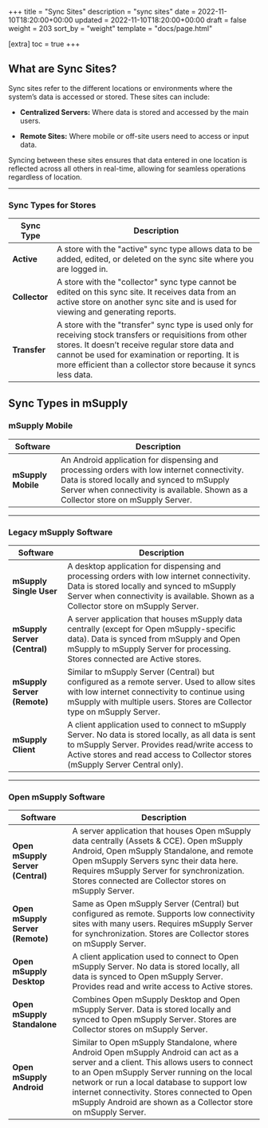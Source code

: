 +++
title = "Sync Sites"
description = "sync sites"
date = 2022-11-10T18:20:00+00:00
updated = 2022-11-10T18:20:00+00:00
draft = false
weight = 203
sort_by = "weight"
template = "docs/page.html"

[extra]
toc = true
+++

## What are Sync Sites?
Sync sites refer to the different locations or environments where the system’s data is accessed or stored. These sites can include:

- **Centralized Servers:** Where data is stored and accessed by the main users.

- **Remote Sites:** Where mobile or off-site users need to access or input data.

Syncing between these sites ensures that data entered in one location is reflected across all others in real-time, allowing for seamless operations regardless of location.

---

### Sync Types for Stores

| **Sync Type** | **Description**                                                                                                                                            |
|---------------|------------------------------------------------------------------------------------------------------------------------------------------------------------|
| **Active**    | A store with the "active" sync type allows data to be added, edited, or deleted on the sync site where you are logged in.                                  |
| **Collector** | A store with the "collector" sync type cannot be edited on this sync site. It receives data from an active store on another sync site and is used for viewing and generating reports. |
| **Transfer**  | A store with the "transfer" sync type is used only for receiving stock transfers or requisitions from other stores. It doesn’t receive regular store data and cannot be used for examination or reporting. It is more efficient than a collector store because it syncs less data. |

## Sync Types in mSupply

### mSupply Mobile

| **Software**                          | **Description**                                                                                                                                                       |
|---------------------------------------|-----------------------------------------------------------------------------------------------------------------------------------------------------------------------|
| **mSupply Mobile**                    | An Android application for dispensing and processing orders with low internet connectivity. Data is stored locally and synced to mSupply Server when connectivity is available. Shown as a Collector store on mSupply Server. |

---

### Legacy mSupply Software

| **Software**                          | **Description**                                                                                                                                                       |
|---------------------------------------|-----------------------------------------------------------------------------------------------------------------------------------------------------------------------|
| **mSupply Single User**               | A desktop application for dispensing and processing orders with low internet connectivity. Data is stored locally and synced to mSupply Server when connectivity is available. Shown as a Collector store on mSupply Server. |
| **mSupply Server (Central)**          | A server application that houses mSupply data centrally (except for Open mSupply-specific data). Data is synced from mSupply and Open mSupply to mSupply Server for processing. Stores connected are Active stores. |
| **mSupply Server (Remote)**           | Similar to mSupply Server (Central) but configured as a remote server. Used to allow sites with low internet connectivity to continue using mSupply with multiple users. Stores are Collector type on mSupply Server. |
| **mSupply Client**                    | A client application used to connect to mSupply Server. No data is stored locally, as all data is sent to mSupply Server. Provides read/write access to Active stores and read access to Collector stores (mSupply Server Central only). |

---

### Open mSupply Software

| **Software**                          | **Description**                                                                                                                                                       |
|---------------------------------------|-----------------------------------------------------------------------------------------------------------------------------------------------------------------------|
| **Open mSupply Server (Central)**     | A server application that houses Open mSupply data centrally (Assets & CCE). Open mSupply Android, Open mSupply Standalone, and remote Open mSupply Servers sync their data here. Requires mSupply Server for synchronization. Stores connected are Collector stores on mSupply Server. |
| **Open mSupply Server (Remote)**      | Same as Open mSupply Server (Central) but configured as remote. Supports low connectivity sites with many users. Requires mSupply Server for synchronization. Stores are Collector stores on mSupply Server. |
| **Open mSupply Desktop**              | A client application used to connect to Open mSupply Server. No data is stored locally, all data is synced to Open mSupply Server. Provides read and write access to Active stores. |
| **Open mSupply Standalone**           | Combines Open mSupply Desktop and Open mSupply Server. Data is stored locally and synced to Open mSupply Server. Stores are Collector stores on mSupply Server. |
| **Open mSupply Android**              | Similar to Open mSupply Standalone, where Android Open mSupply Android can act as a server and a client. This allows users to connect to an Open mSupply Server running on the local network or run a local database to support low internet connectivity. Stores connected to Open mSupply Android are shown as a Collector store on mSupply Server. |
